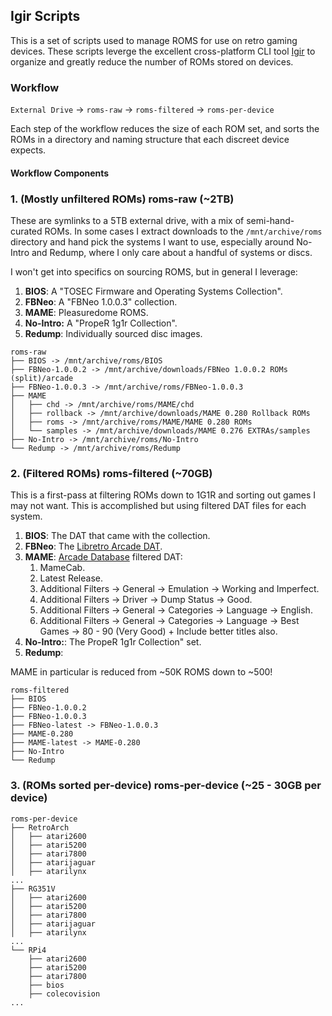 ## Igir Scripts  

This is a set of scripts used to manage ROMS for use on retro gaming devices. These scripts leverge the excellent cross-platform CLI tool [Igir](https://igir.io) to organize and greatly reduce the number of ROMs stored on devices.

### Workflow

`External Drive` -> `roms-raw` -> `roms-filtered` -> `roms-per-device`

Each step of the workflow reduces the size of each ROM set, and sorts the ROMs in a directory and naming structure that each discreet device expects.

#### Workflow Components

### 1. (Mostly unfiltered ROMs) roms-raw (~2TB)

These are symlinks to a 5TB external drive, with a mix of semi-hand-curated ROMs. In some cases I extract downloads to the `/mnt/archive/roms` directory and hand pick the systems I want to use, especially around No-Intro and Redump, where I only care about a handful of systems or discs.

I won't get into specifics on sourcing ROMS, but in general I leverage:

1. **BIOS**: A "TOSEC Firmware and Operating Systems Collection".
2. **FBNeo**: A "FBNeo 1.0.0.3" collection.
3. **MAME**: Pleasuredome ROMS.
4. **No-Intro:** A "PropeR 1g1r Collection".
5. **Redump**: Individually sourced disc images.

```
roms-raw
├── BIOS -> /mnt/archive/roms/BIOS
├── FBNeo-1.0.0.2 -> /mnt/archive/downloads/FBNeo 1.0.0.2 ROMs (split)/arcade
├── FBNeo-1.0.0.3 -> /mnt/archive/roms/FBNeo-1.0.0.3
├── MAME
│   ├── chd -> /mnt/archive/roms/MAME/chd
│   ├── rollback -> /mnt/archive/downloads/MAME 0.280 Rollback ROMs
│   ├── roms -> /mnt/archive/roms/MAME/MAME 0.280 ROMs
│   └── samples -> /mnt/archive/downloads/MAME 0.276 EXTRAs/samples
├── No-Intro -> /mnt/archive/roms/No-Intro
└── Redump -> /mnt/archive/roms/Redump
```

### 2. (Filtered ROMs) roms-filtered (~70GB)

This is a first-pass at filtering ROMs down to 1G1R and sorting out games I may not want. This is accomplished but using filtered DAT files for each system.

1. **BIOS**: The DAT that came with the collection. 
2. **FBNeo**: The [Libretro Arcade DAT](https://github.com/libretro/FBNeo/tree/master/dats).
3. **MAME**: [Arcade Database](http://adb.arcadeitalia.net) filtered DAT:
   1. MameCab. 
   2. Latest Release.
   3. Additional Filters -> General -> Emulation -> Working and Imperfect.
   4. Additional Filters -> Driver -> Dump Status -> Good.
   5. Additional Filters -> General -> Categories -> Language -> English.
   6. Additional Filters -> General -> Categories -> Language -> Best Games -> 80 - 90 (Very Good) + Include better titles also.
4. **No-Intro:**: The PropeR 1g1r Collection" set. 
5. **Redump**: 

MAME in particular is reduced from ~50K ROMS down to ~500!

```
roms-filtered
├── BIOS
├── FBNeo-1.0.0.2
├── FBNeo-1.0.0.3
├── FBNeo-latest -> FBNeo-1.0.0.3
├── MAME-0.280
├── MAME-latest -> MAME-0.280
├── No-Intro
└── Redump
```

### 3. (ROMs sorted per-device) roms-per-device (~25 - 30GB per device)

```
roms-per-device
├── RetroArch
│   ├── atari2600
│   ├── atari5200
│   ├── atari7800
│   ├── atarijaguar
│   ├── atarilynx
...
├── RG351V
│   ├── atari2600
│   ├── atari5200
│   ├── atari7800
│   ├── atarijaguar
│   ├── atarilynx
...
└── RPi4
    ├── atari2600
    ├── atari5200
    ├── atari7800
    ├── bios
    ├── colecovision
...
```